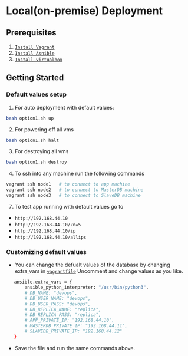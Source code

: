# Local(on-premise) Deployment

## Prerequisites
1. [`Install Vagrant`](https://www.vagrantup.com/downloads)
2. [`Install Asnible`](https://docs.ansible.com/ansible/latest/installation_guide/intro_installation.html)
3. [`Install virtualbox`](https://www.virtualbox.org/wiki/Downloads)

## Getting Started

### Default values setup
1. For auto deployment with default values:
```bash
bash option1.sh up
```
2. For powering off all vms
```bash
bash option1.sh halt
```
3. For destroying all vms
```bash
bash option1.sh destroy
```
4. To ssh into any machine run the following commands 
```bash
vagrant ssh node1   # to connect to app machine 
vagrant ssh node2   # to connect to MasterDB machine
vagrant ssh node3   # to connect to SlaveDB machine
```
7. To test app running with default values go to 
- `http://192.168.44.10`
- `http://192.168.44.10/?n=5`
- `http://192.168.44.10/ip`
- `http://192.168.44.10/allips`

### Customizing default values
- You can change the defualt values of the database by changing extra_vars in [`vagrantfile`](/deployment/local/vagrant/Vagrantfile)
Uncomment and change values as you like.
 ```bash
    ansible.extra_vars = { 
        ansible_python_interpreter: "/usr/bin/python3",
        # DB_NAME: "devops",
        # DB_USER_NAME: "devops",
        # DB_USER_PASS: "devops",
        # DB_REPLICA_NAME: "replica",
        # DB_REPLICA_PASS: "replica",
        # APP_PRIVATE_IP: "192.168.44.10",
        # MASTERDB_PRIVATE_IP: "192.168.44.11",
        # SLAVEDB_PRIVATE_IP: "192.168.44.12"
    }
```
- Save the file and run the same commands above.
